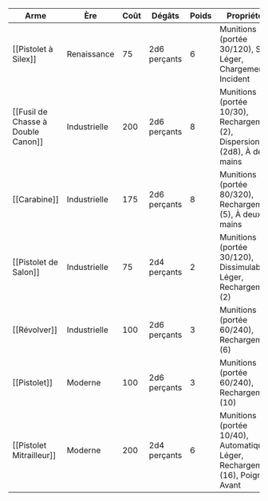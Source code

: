 | Arme                               | Ère          | Coût | Dégâts       | Poids | Propriétés                                                                     |
| ---------------------------------- | ------------ | ---- | ------------ | ----- | ------------------------------------------------------------------------------ |
| [[Pistolet à Silex]]               | Renaissance  | 75   | 2d6 perçants | 6     | Munitions (portée 30/120), Sec, Léger, Chargement, Incident                    |
| [[Fusil de Chasse à Double Canon]] | Industrielle | 200  | 2d6 perçants | 8     | Munitions (portée 10/30), Rechargement (2), Dispersion (2d8), À deux mains     |
| [[Carabine]]                       | Industrielle | 175  | 2d6 perçants | 8     | Munitions (portée 80/320), Rechargement (5), À deux mains                      |
| [[Pistolet de Salon]]              | Industrielle | 75   | 2d4 perçants | 2     | Munitions (portée 30/120), Dissimulable, Léger, Rechargement (2)               |
| [[Révolver]]                       | Industrielle | 100  | 2d6 perçants | 3     | Munitions (portée 60/240), Rechargement (6)                                    |
| [[Pistolet]]                       | Moderne      | 100  | 2d6 perçants | 3     | Munitions (portée 60/240), Rechargement (10)                                   |
| [[Pistolet Mitrailleur]]           | Moderne      | 200  | 2d4 perçants | 6     | Munitions (portée 10/40), Automatique, Léger, Rechargement (16), Poignée Avant |

